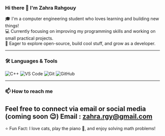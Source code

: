 ### Hi there 👋 I'm Zahra Rahgouy

🎓 I'm a computer engineering student who loves learning and building new things!  
💻 Currently focusing on improving my programming skills and working on small practical projects.  
🚀 Eager to explore open-source, build cool stuff, and grow as a developer.

---



### 🛠 Languages & Tools
![C++](https://img.shields.io/badge/C++-00599C?style=flat&logo=c%2B%2B&logoColor=white)
![VS Code](https://img.shields.io/badge/VS%20Code-007ACC?style=flat&logo=visual-studio-code&logoColor=white)
![Git](https://img.shields.io/badge/Git-F05032?style=flat&logo=git&logoColor=white)
![GitHub](https://img.shields.io/badge/GitHub-181717?style=flat&logo=github&logoColor=white)

---

### 📫 How to reach me
Feel free to connect via email or social media (coming soon 😉)
Email : zahra.rgy@gmail.com
---

⭐️ Fun Fact: I love cats, play the piano 🎹, and enjoy solving math problems!
